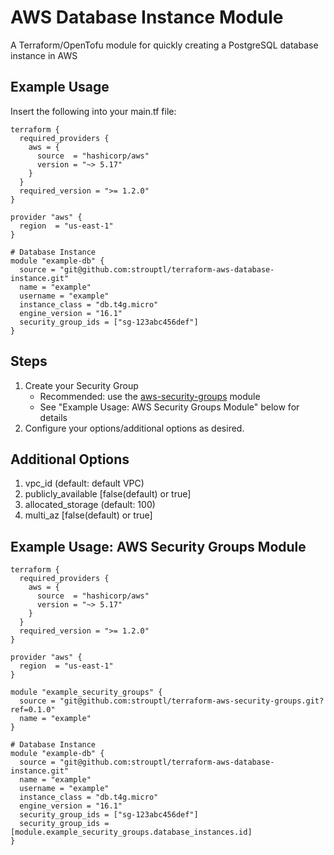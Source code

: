 # AWS Database Instance Module
A Terraform/OpenTofu module for quickly creating a PostgreSQL database instance in AWS

## Example Usage
Insert the following into your main.tf file:

    terraform {
      required_providers {
        aws = { 
          source  = "hashicorp/aws"
          version = "~> 5.17"
        }   
      }
      required_version = ">= 1.2.0"
    }
    
    provider "aws" {
      region  = "us-east-1"
    }

    # Database Instance
    module "example-db" {
      source = "git@github.com:strouptl/terraform-aws-database-instance.git"
      name = "example"
      username = "example"
      instance_class = "db.t4g.micro"
      engine_version = "16.1"
      security_group_ids = ["sg-123abc456def"]
    }

## Steps
1. Create your Security Group
   - Recommended: use the [aws-security-groups](https://github.com/strouptl/terraform-aws-security-groups) module
   - See "Example Usage: AWS Security Groups Module" below for details
2. Configure your options/additional options as desired.


## Additional Options
1. vpc_id (default: default VPC)
2. publicly_available \[false(default) or true\]
3. allocated_storage (default: 100)
4. multi_az \[false(default) or true\]

## Example Usage: AWS Security Groups Module

    terraform {
      required_providers {
        aws = { 
          source  = "hashicorp/aws"
          version = "~> 5.17"
        }   
      }
      required_version = ">= 1.2.0"
    }
    
    provider "aws" {
      region  = "us-east-1"
    }
  
    module "example_security_groups" {
      source = "git@github.com:strouptl/terraform-aws-security-groups.git?ref=0.1.0"
      name = "example"
    }
    
    # Database Instance
    module "example-db" {
      source = "git@github.com:strouptl/terraform-aws-database-instance.git"
      name = "example"
      username = "example"
      instance_class = "db.t4g.micro"
      engine_version = "16.1"
      security_group_ids = ["sg-123abc456def"]
      security_group_ids = [module.example_security_groups.database_instances.id]
    }
